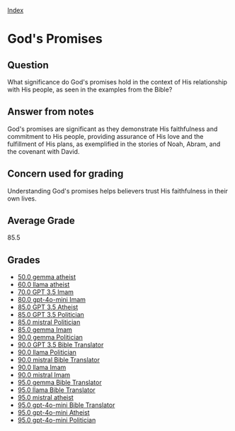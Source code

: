 
[Index](../../index.md)
# God's Promises
## Question
What significance do God's promises hold in the context of His relationship with His people, as seen in the examples from the Bible?

## Answer from notes
God's promises are significant as they demonstrate His faithfulness and commitment to His people, providing assurance of His love and the fulfillment of His plans, as exemplified in the stories of Noah, Abram, and the covenant with David.

## Concern used for grading
Understanding God's promises helps believers trust His faithfulness in their own lives.

## Average Grade
85.5

## Grades
 * [50.0 gemma atheist](../answers/gemma_atheist/God_s_Promises.md)
 * [60.0 llama atheist](../answers/llama_atheist/God_s_Promises.md)
 * [70.0 GPT 3.5 Imam](../answers/GPT_3.5_Imam/God_s_Promises.md)
 * [80.0 gpt-4o-mini Imam](../answers/gpt-4o-mini_Imam/God_s_Promises.md)
 * [85.0 GPT 3.5 Atheist](../answers/GPT_3.5_Atheist/God_s_Promises.md)
 * [85.0 GPT 3.5 Politician](../answers/GPT_3.5_Politician/God_s_Promises.md)
 * [85.0 mistral Politician](../answers/mistral_Politician/God_s_Promises.md)
 * [85.0 gemma Imam](../answers/gemma_Imam/God_s_Promises.md)
 * [90.0 gemma Politician](../answers/gemma_Politician/God_s_Promises.md)
 * [90.0 GPT 3.5 Bible Translator](../answers/GPT_3.5_Bible_Translator/God_s_Promises.md)
 * [90.0 llama Politician](../answers/llama_Politician/God_s_Promises.md)
 * [90.0 mistral Bible Translator](../answers/mistral_Bible_Translator/God_s_Promises.md)
 * [90.0 llama Imam](../answers/llama_Imam/God_s_Promises.md)
 * [90.0 mistral Imam](../answers/mistral_Imam/God_s_Promises.md)
 * [95.0 gemma Bible Translator](../answers/gemma_Bible_Translator/God_s_Promises.md)
 * [95.0 llama Bible Translator](../answers/llama_Bible_Translator/God_s_Promises.md)
 * [95.0 mistral atheist](../answers/mistral_atheist/God_s_Promises.md)
 * [95.0 gpt-4o-mini Bible Translator](../answers/gpt-4o-mini_Bible_Translator/God_s_Promises.md)
 * [95.0 gpt-4o-mini Atheist](../answers/gpt-4o-mini_Atheist/God_s_Promises.md)
 * [95.0 gpt-4o-mini Politician](../answers/gpt-4o-mini_Politician/God_s_Promises.md)
